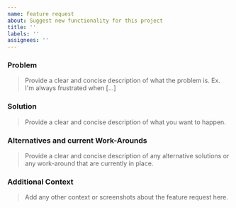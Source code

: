 ```yaml
---
name: Feature request
about: Suggest new functionality for this project
title: ''
labels: ''
assignees: ''
---
```


### Problem

> Provide a clear and concise description of what the problem is. Ex. I'm always frustrated when [...]

### Solution

> Provide a clear and concise description of what you want to happen.

### Alternatives and current Work-Arounds

> Provide a clear and concise description of any alternative solutions or any work-around that are currently in place.

### Additional Context

> Add any other context or screenshots about the feature request here.
